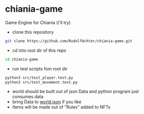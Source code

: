 # chiania-game
Game Engine for Chiania (i'll try)

- clone this repository

```bash
git clone https://github.com/RudolfAchter/chiania-game.git
```

- cd into root dir of this repo

```bash
cd chiania-game
```

- run test scripts fom root dir

```bash
python3 src/test_player.test.py
python3 src/test_movement.test.py
```

- world should be built out of json Data and python program just consumes data
- bring Data to [world.json](src/data/world.json) if you like
- Items will be made out of "Rules" added to NFTs